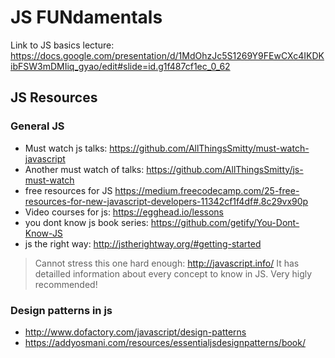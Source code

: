 JS FUNdamentals
====

Link to JS basics lecture:
https://docs.google.com/presentation/d/1MdOhzJc5S1269Y9FEwCXc4IKDKibFSW3mDMIiq_gyao/edit#slide=id.g1f487cf1ec_0_62

JS Resources
----

### General JS

+ Must watch js talks: https://github.com/AllThingsSmitty/must-watch-javascript
+ Another must watch of talks: https://github.com/AllThingsSmitty/js-must-watch
+ free resources for JS https://medium.freecodecamp.com/25-free-resources-for-new-javascript-developers-11342cf1f4df#.8c29vx90p
+ Video courses for js: https://egghead.io/lessons
+ you dont know js book series: https://github.com/getify/You-Dont-Know-JS
+ js the right way: http://jstherightway.org/#getting-started

> Cannot stress this one hard enough: http://javascript.info/
> It has detailled information about every concept to know in JS. Very higly recommended!

### Design patterns in js

+ http://www.dofactory.com/javascript/design-patterns
+ https://addyosmani.com/resources/essentialjsdesignpatterns/book/